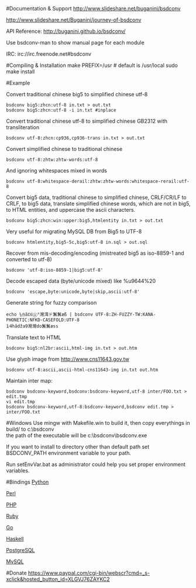 #Documentation & Support
http://www.slideshare.net/buganini/bsdconv

http://www.slideshare.net/Buganini/journey-of-bsdconv

API Reference: http://buganini.github.io/bsdconv/

Use bsdconv-man to show manual page for each module

IRC: irc://irc.freenode.net#bsdconv

#Compiling & Installation
    make PREFIX=/usr # default is /usr/local
    sudo make install

#Example

Convert traditional chinese big5 to simplified chinese utf-8

    bsdconv big5:zhcn:utf-8 in.txt > out.txt
    bsdconv big5:zhcn:utf-8 -i in.txt #inplace

Convert traditional chinese utf-8 to simplified chinese GB2312 with transliteration

    bsdconv utf-8:zhcn:cp936,cp936-trans in.txt > out.txt

Convert simplified chinese to traditional chinese

    bsdconv utf-8:zhtw:zhtw-words:utf-8

And ignoring whitespaces mixed in words

    bsdconv utf-8:whitespace-derail:zhtw:zhtw-words:whitespace-rerail:utf-8

Convert big5 data, traditional chinese to simplified chinese,
CRLF/CR/LF to CRLF, to big5 data, translate simplified chinese words, which are
not in big5, to HTML entities, and uppercase the ascii characters.

    bsdconv big5:zhcn:win:upper:big5,htmlentity in.txt > out.txt

Very useful for migrating MySQL DB from Big5 to UTF-8

    bsdconv htmlentity,big5-5c,big5:utf-8 in.sql > out.sql

Recover from mis-decoding/encoding (mistreated big5 as iso-8859-1 and converted to utf-8)

    bsdconv 'utf-8:iso-8859-1|big5:utf-8'

Decode escaped data (byte/unicode mixed) like %u9644%20

    bsdconv 'escape,byte:unicode,byte|skip,ascii:utf-8'

Generate string for fuzzy comparison

    echo ¼ℌăǅⓐ⁹灣湾ド鬒鬒æß | bsdconv UTF-8:ZH-FUZZY-TW:KANA-PHONETIC:NFKD-CASEFOLD:UTF-8
    1⁄4hădža9灣灣do鬒鬒æss

Translate text to HTML <IMG />

    bsdconv big5:nl2br:ascii,html-img in.txt > out.htm

Use glyph image from http://www.cns11643.gov.tw

    bsdconv utf-8:ascii,ascii-html-cns11643-img in.txt out.htm

Maintain inter map:

    bsdconv bsdconv-keyword,bsdconv:bsdconv-keyword,utf-8 inter/FOO.txt > edit.tmp
    vi edit.tmp
    bsdconv bsdconv-keyword,utf-8:bsdconv-keyword,bsdconv edit.tmp > inter/FOO.txt

#Windows
Use mingw with Makefile.win to build it, then copy everythings in build/ to c:\bsdconv\
the path of the executable will be c:\bsdconv\bsdconv.exe

If you want to install to directory other than default path
set BSDCONV_PATH environment variable to your path.

Run setEnvVar.bat as administrator could help you set proper environment variables.

#Bindings
[Python](https://pypi.python.org/pypi/bsdconv/ "Python")

[Perl](https://github.com/buganini/perl-bsdconv "Perl")

[PHP](https://github.com/buganini/php-bsdconv "PHP")

[Ruby](https://rubygems.org/gems/ruby-bsdconv/ "Ruby")

[Go](https://github.com/buganini/go-bsdconv "Go")

[Haskell](https://github.com/pkmx/hs-bsdconv "Haskell")

[PostgreSQL](https://github.com/buganini/postgres-bsdconv "PostgreSQL")

[MySQL](https://github.com/buganini/mysql-udf-bsdconv "MySQL")

#Donate
https://www.paypal.com/cgi-bin/webscr?cmd=_s-xclick&hosted_button_id=XLGVJ76ZAYKC2
